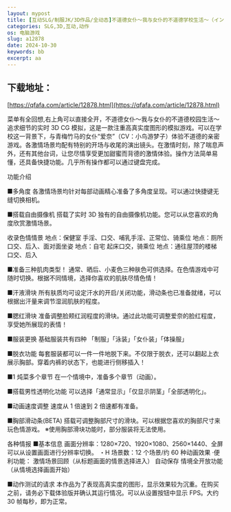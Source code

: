 ```yaml
---
layout: mypost
title: [互动SLG/制服JK/3D作品/全动态]不道德女仆～我与女仆的不道德学校生活～（インモラルメイド～僕とメイドのインモラルな学校性活～）V1.01 机翻汉化+全CG[2G]
categories: SLG,3D,互动,动作
os: 电脑游戏
slug: a12878
date: 2024-10-30
keywords: bb
excerpt: aa
---
```



## 下载地址：

[https://qfafa.com/article/12878.html](https://qfafa.com/article/12878.html)

菜单有全回想,右上角可以直接全开，不道德女仆～我与女仆的不道德校园生活～追求细节的实时 3D CG 模拟，这是一款注重高真实度图形的模拟游戏。可以在学校这一背景下，与青梅竹马的女仆“爱奈”（CV：小鸟游梦子）体验不道德的亲密游戏。各激情场景均配有特别的开场与收尾的演出镜头。在激情时刻，除了喘息声外，还有其他台词，让您尽情享受更加甜蜜而背德的激情体验。操作方法简单易懂，还具备快捷功能。几乎所有操作都可以通过键盘完成。

功能介绍

■多角度
各激情场景均针对每部动画精心准备了多角度呈现。可以通过快捷键无缝切换相机。

■搭载自由摄像机
搭载了实时 3D 独有的自由摄像机功能。您可以从您喜欢的角度欣赏激情场景。

收录色情情景
地点：保健室
手淫、口交、哺乳手淫、正常位、骑乘位
地点：厕所
口交、后入、面对面坐姿
地点：自宅
起床口交，骑乘位
地点：通往屋顶的楼梯
口交、后入

■准备三种肌肉类型！
通常、晒后、小麦色三种肤色可供选择。在色情游戏中可随时切换。根据不同情境，选择你喜欢的肌肤尽情色情！

■汗液滑块
所有肤质均可设定汗水的开启/关闭功能，滑动条也已准备就绪，可以根据出汗量来调节湿润肌肤的程度。

■腮红滑块
准备调整脸颊红润程度的滑块。通过此功能可调整爱奈的脸红程度，享受她所展现的表情！

■服装更换
基础服装共有四种
「制服」「泳装」「女仆装」「体操服」

■脱衣功能
每套服装都可以一件一件地脱下来。不仅限于脱衣，还可以翻起上衣展示胸部。穿着内裤的状态下，也能进行侧移插入！

■1 炖菜多个章节
在一个情境中，准备多个章节（动画）。

■搭载男性透明化功能
可以选择「通常显示」「仅显示阴茎」「全部透明化」。

■动画速度调整
速度从 1 倍速到 2 倍速都有准备。

■胸部滑动条(BETA)
搭载可调整胸部尺寸的滑块。可以根据您喜欢的胸部尺寸来玩色情游戏。
※使用胸部滑块功能时，部分服装将无法使用。

各种情报
■基本信息
画面分辨率：1280×720、1920×1080、2560×1440、全屏
可以从设置画面进行分辨率切换。
・H 场景数：12 个场景/约 60 种动画效果
·便利功能： 激情场景回顾（从标题画面的情景选择进入）
自动保存
情境全开放功能（从情境选择画面开始）

■动作测试的请求
本作品为了表现高真实度的图形，显示效果较为沉重。在购买之前，请务必下载体验版并确认其运行情况。可以从设置按钮中显示 FPS。大约 30 帧每秒，即为正常。
